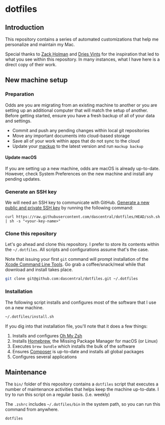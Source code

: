 # dotfiles

## Introduction

This repository contains a series of automated customizations that help me personalize and maintain my Mac.

Special thanks to [Zack Holman](https://zachholman.com/) and [Dries Vints](https://driesvints.com/) for the inspiration that led to what you see within this repository. In many instances, what I have here is a direct copy of their work.

## New machine setup

### Preparation

Odds are you are migrating from an existing machine to another or you are setting up an additional computer that will match the setup of another. Before getting started, ensure you have a fresh backup of all of your data and settings.

- Commit and push any pending changes within local git repositories
- Move any important documents into cloud-based storage
- Save all of your work within apps that do not sync to the cloud
- Update your [mackup](https://github.com/lra/mackup) to the latest version and run `mackup backup`

#### Update macOS

If you are setting up a new machine, odds are macOS is already up-to-date. However, check System Preferences on the new machine and install any pending updates.

### Generate an SSH key

We will need an SSH key to communicate with GitHub. [Generate a new public and private SSH key](https://docs.github.com/en/github/authenticating-to-github/generating-a-new-ssh-key-and-adding-it-to-the-ssh-agent) by running the following command:

```shell
curl https://raw.githubusercontent.com/dascentral/dotfiles/HEAD/ssh.sh | sh -s "<your-key-name>"
```

### Clone this repository

Let's go ahead and clone this repository. I prefer to store its contents within the `~/.dotfiles`. All scripts and configurations assume that's the case.

Note that issuing your first `git` command will prompt installation of the [Xcode Command Line Tools](https://mac.install.guide/commandlinetools/index.html). Go grab a coffee/snack/meal while that download and install takes place.

```bash
git clone git@github.com:dascentral/dotfiles.git ~/.dotfiles
```

### Installation

The following script installs and configures most of the software that I use on a new machine.

```bash
~/.dotfiles/install.sh
```

If you dig into that installation file, you'll note that it does a few things:

1. Installs and configures [Oh My Zsh](https://ohmyz.sh/)
2. Installs [Homebrew](https://brew.sh/), the Missing Package Manager for macOS (or Linux)
3. Executes `brew bundle` which installs the bulk of the software
4. Ensures [Composer](https://getcomposer.org/) is up-to-date and installs all global packages
5. Configures several applications

## Maintenance

The `bin/` folder of this repository contains a `dotfiles` script that executes a number of maintenance activities that helps keep the machine up-to-date. I try to run this script on a regular basis. (i.e. weekly)

The `.zshrc` includes `~/.dotfiles/bin` in the system path, so you can run this command from anywhere.

```shell
dotfiles
```
